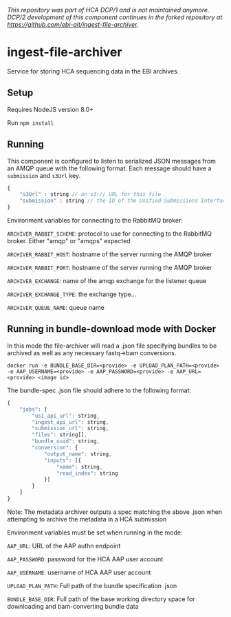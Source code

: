 _This repository was part of HCA DCP/1 and is not maintained anymore. DCP/2 development of this component continues in the forked repository at https://github.com/ebi-ait/ingest-file-archiver._

# ingest-file-archiver
Service for storing HCA sequencing data in the EBI archives.

## Setup

Requires NodeJS version 8.0+

Run `npm install`

## Running

This component is configured to listen to serialized JSON messages from an AMQP queue with the following format. Each
message should have a `submission` and `s3Url` key.
```javascript
{
    "s3Url" : string // an s3:// URL for this file
    "submission" : string // the ID of the Unified Submissions Interface(USI) submission to which the file is destined 
}
```

Environment variables for connecting to the RabbitMQ broker:

 `ARCHIVER_RABBIT_SCHEME`: protocol to use for connecting to the RabbitMQ broker. Either "amqp" or "amqps" expected
 
 `ARCHIVER_RABBIT_HOST`: hostname of the server running the AMQP broker
 
 `ARCHIVER_RABBIT_PORT`: hostname of the server running the AMQP broker
 
 `ARCHIVER_EXCHANGE`: name of the amqp exchange for the listener queue
 
 `ARCHIVER_EXCHANGE_TYPE`: the exchange type...
 
 `ARCHIVER_QUEUE_NAME`: queue name
 
 ## Running in bundle-download mode with Docker
 
 In this mode the file-archiver will read a .json file specifying bundles to be archived 
 as well as any necessary fastq->bam conversions.
 
 `docker run -e BUNDLE_BASE_DIR=<provide> -e UPLOAD_PLAN_PATH=<provide> -e AAP_USERNAME=<provide> -e AAP_PASSWORD=<provide> -e AAP_URL=<provide> <image id>`
 
 The bundle-spec .json file should adhere to the following format:
 
 
```javascript
{
    "jobs": [
        "usi_api_url": string,
        "ingest_api_url": string,
        "submission_url": string,
        "files": string[],
        "bundle_uuid": string,
        "conversion": {
            "output_name": string,
            "inputs": [{
                "name": string,
                "read_index": string
            }]
        }
    ]
}
```
Note: The metadata archiver outputs a spec matching the above .json when attempting to 
archive the metadata in a HCA submission

Environment variables must be set when running in the mode:

`AAP_URL`: URL of the AAP authn endpoint

`AAP_PASSWORD`:	password for the HCA AAP user account

`AAP_USERNAME`: username of HCA AAP user account

`UPLOAD_PLAN_PATH`:	Full path of the bundle specification .json

`BUNDLE_BASE_DIR`: Full path of the base working directory space for downloading and bam-converting bundle data
